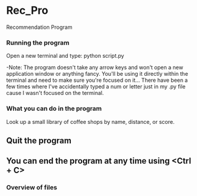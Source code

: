 # Rec_Pro
Recommendation Program



### Running the program
Open a new terminal and type: python script.py

 -Note: The program doesn't take any arrow keys and won't open a new application window or anything fancy. You'll be using it directly within the terminal and need to make sure you're focused on it... There have been a few times where I've accidentally typed a num or letter just in my .py file cause I wasn't focused on the terminal.

### What you can do in the program
Look up a small library of coffee shops by name, distance, or score.

## Quit the program
You can end the program at any time using <Ctrl + C>
----------------
### Overview of files